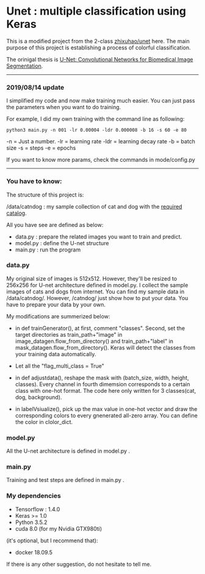 # Unet : multiple classification using Keras

This is a modified project from the 2-class [zhixuhao/unet](https://github.com/zhixuhao/unet.git) here. The main purpose of this project is establishing a process of colorful classification.

The orinigal thesis is [U-Net: Convolutional Networks for Biomedical Image Segmentation](http://lmb.informatik.uni-freiburg.de/people/ronneber/u-net/).


--------------------------------------------------------------------------------
### 2019/08/14 update 

I simplified my code and now make training much easier.
You can just pass the parameters when you want to do training.

For example, I did my own training with the command line as following:
```
python3 main.py -n 001 -lr 0.00004 -ldr 0.000008 -b 16 -s 60 -e 80
```

-n = Just a number.
-lr = learning rate
-ldr = learning decay rate
-b = batch size
-s = steps
-e = epochs

If you want to know more params, check the commands in mode/config.py

--------------------------------------------------------------------------------


### You have to know:
The structure of this project is:

/data/catndog : my sample collection of cat and dog with the [required catalog](https://gist.github.com/fchollet/0830affa1f7f19fd47b06d4cf89ed44d). 

All you have see are defined as below:
* data.py : prepare the related images you want to train and predict.
* model.py : define the U-net structure
* main.py : run the program


### data.py

My original size of images is 512x512. However, they'll be resized to 256x256 for U-net architecture defined in model.py. I collect the sample images of cats and dogs from internet. You can find my sample data in /data/catndog/. However, /catndog/ just show how to put your data. You have to prepare your data by your own.

My modifications are summerized below:

* in def trainGenerator(), at first, comment "classes". Second, set the target directories as train_path+"image" in image_datagen.flow_from_directory() and train_path+"label" in mask_datagen.flow_from_directory(). Keras will detect the classes from your training data automatically.

* Let all the "flag_multi_class = True"

* in def adjustdata(), reshape the mask with (batch_size, width, height, classes). Every channel in fourth dimemsion corresponds to a certain class with one-hot format. The code here only written for 3 classes(cat, dog, background).

* in labelVsiualize(), pick up the max value in one-hot vector and draw the corresponding colors to every gnenerated all-zero array. You can define the color in clolor_dict.


### model.py

All the U-net architecture is defined in model.py .


### main.py

Training and test steps are defined in main.py .


### My dependencies

* Tensorflow : 1.4.0
* Keras >= 1.0
* Python 3.5.2
* cuda 8.0 (for my Nvidia GTX980ti)


(it's optional, but I recommend that):

* docker 18.09.5






If there is any other suggestion, do not hesitate to tell me.



